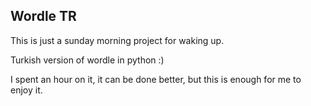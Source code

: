 ## Wordle TR

This is just a sunday morning project for waking up.

Turkish version of wordle in python :) 

I spent an hour on it, it can be done better, but this is enough for me to enjoy it.

